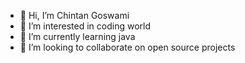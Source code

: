 - 👋 Hi, I’m Chintan Goswami
- 👀 I’m interested in coding world
- 🌱 I’m currently learning java
- 💞️ I’m looking to collaborate on open source projects


<!---
Chintan-Goswami/Chintan-Goswami is a ✨ special ✨ repository because its `README.md` (this file) appears on your GitHub profile.
You can click the Preview link to take a look at your changes.
--->
